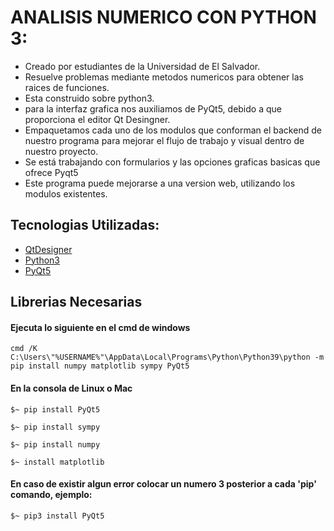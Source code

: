 # **ANALISIS NUMERICO CON PYTHON 3:**

- Creado por estudiantes de la Universidad de El Salvador.
- Resuelve problemas mediante metodos numericos para obtener las raices de funciones.
- Esta construido sobre python3.
- para la interfaz grafica nos auxiliamos de PyQt5, debido a que proporciona el editor 	Qt Desingner.
- Empaquetamos cada uno de los modulos que conforman el backend de nuestro programa para mejorar el flujo de trabajo y visual dentro de nuestro proyecto. 
- Se está trabajando con formularios y las opciones graficas basicas que ofrece Pyqt5
- Este programa puede mejorarse a una version web, utilizando los modulos existentes.

##  Tecnologias Utilizadas:


- [QtDesigner](https://www.qt.io/ "QtDesigner") 
- [Python3](https://www.python.org/ "Python3")  
- [PyQt5](https://pypi.org/project/PyQt5/ "PyQt5")

## Librerias Necesarias

####    Ejecuta lo siguiente en el cmd de windows

`cmd /K C:\Users\"%USERNAME%"\AppData\Local\Programs\Python\Python39\python -m pip install numpy matplotlib sympy PyQt5`


####    En la consola de Linux o Mac

`$~ pip install PyQt5`

`$~ pip install sympy`

`$~ pip install numpy`

`$~ install matplotlib`

####    En caso de existir algun error colocar un numero 3 posterior a cada 'pip' comando, ejemplo:

`$~ pip3 install PyQt5`